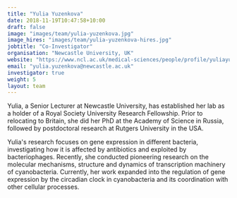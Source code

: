 ```yaml
---
title: "Yulia Yuzenkova"
date: 2018-11-19T10:47:58+10:00
draft: false
image: "images/team/yulia-yuzenkova.jpg"
image_hires: "images/team/yulia-yuzenkova-hires.jpg"
jobtitle: "Co-Investigator"
organisation: "Newcastle University, UK"
website: "https://www.ncl.ac.uk/medical-sciences/people/profile/yuliayuzenkova.html"
email: "yulia.yuzenkova@newcastle.ac.uk"
investigator: true
weight: 5
layout: team
---
```


Yulia, a Senior Lecturer at Newcastle University, has established her lab as a holder of a Royal Society University Research Fellowship. Prior to relocating to Britain, she did her PhD at the Academy of Science in Russia, followed by postdoctoral research at Rutgers University in the USA.

Yulia's research focuses on gene expression in different bacteria, investigating how it is affected by antibiotics and exploited by bacteriophages. Recently, she conducted pioneering research on the molecular mechanisms, structure and dynamics of transcription machinery of cyanobacteria. Currently, her work expanded into the regulation of gene expression by the circadian clock in cyanobacteria and its coordination with other cellular processes.
